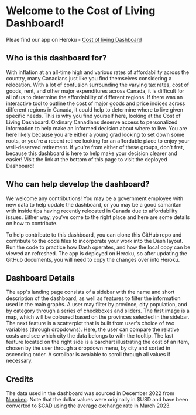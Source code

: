 # Welcome to the Cost of Living Dashboard!

Pleae find our app on Heroku - [Cost of living Dashboard](https://cost-of-living.herokuapp.com/)

## Who is this dashboard for?

With inflation at an all-time high and various rates of affordability across the country, many Canadians just like you find themselves considering a relocation. With a lot of confusion surrounding the varying tax rates, cost of goods, rent, and other major expenditures across Canada, it is difficult for all of us to determine the affordability of different regions. If there was an interactive tool to outline the cost of major goods and price indices across different regions in Canada, it could help to determine where to live given specific needs. This is why you find yourself here, looking at the Cost of Living Dashboard. Ordinary Canadians deserve access to personalized information to help make an informed decision about where to live. You are here likely because you are either a young grad looking to set down some roots, or you're a recent retiree looking for an affordable place to enjoy your well-deserved retirement. If you're from either of these groups, don't fret, because this dashboard is here to help make your decision clearer and easier! Visit the link at the bottom of this page to visit the deployed Dashboard!

## Who can help develop the dashboard?

We welcome any contributions! You may be a government employee with new data to help update the dashboard, or you may be a good samaritan with inside tips having recently relocated in Canada due to affordability issues. Either way, you've come to the right place and here are some details on how to contribute.

To help contribute to this dashboard, you can clone this GitHub repo and contribute to the code files to incorporate your work into the Dash layout. Run the code to practice how Dash operates, and how the local copy can be viewed an refreshed. The app is deployed on Heroku, so after updating the GitHub documents, you will need to copy the changes over into Heroku.

## Dashboard Details

The app's landing page consists of a sidebar with the name and short description of the dashboard, as well as features to filter the information used in the main graphs. A user may filter by province, city population, and by category through a series of checkboxes and sliders. The first image is a map, which will be coloured based on the provinces selected in the sidebar. The next feature is a scatterplot that is built from user's choice of two variables (through dropdowns). Here, the user can compare the relative costs and see which city the data belongs to with the tooltip. The last feature located on the right side is a barchart illustrating the cost of an item, chosen by the user through a dropdown menu, by city and sorted in ascending order. A scrollbar is avaiable to scroll through all values if necessary.

## Credits

The data used in the dashboard was sourced in December 2022 from [Numbeo](https://www.numbeo.com/). Note that the dollar values were originally in $USD and have been converted to $CAD using the average exchange rate in March 2023.
